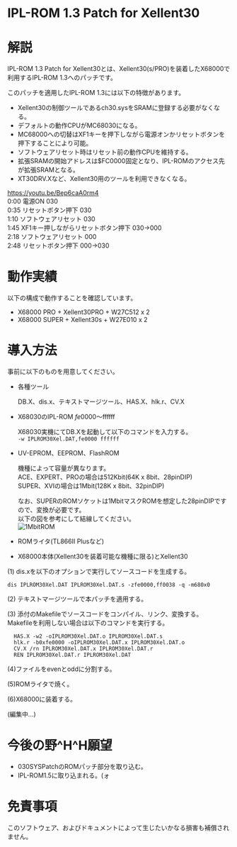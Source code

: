 # IPL-ROM 1.3 Patch for Xellent30

# 解説
IPL-ROM 1.3 Patch for Xellent30とは、Xellent30(s/PRO)を装着したX68000で利用するIPL-ROM 1.3へのパッチです。

このパッチを適用したIPL-ROM 1.3には以下の特徴があります。
* Xellent30の制御ツールであるch30.sysをSRAMに登録する必要がなくなる。
* デフォルトの動作CPUがMC68030になる。
* MC68000への切替はXF1キーを押下しながら電源オンかリセットボタンを押下することにより可能。
* ソフトウェアリセット時はリセット前の動作CPUを維持する。
* 拡張SRAMの開始アドレスは$FC0000固定となり、IPL-ROMのアクセス先が拡張SRAMとなる。
* XT30DRV.Xなど、Xellent30用のツールを利用できなくなる。

https://youtu.be/Bep6caA0rm4  
0:00 電源ON 030  
0:35 リセットボタン押下 030  
1:10 ソフトウェアリセット 030  
1:45 XF1キー押しながらリセットボタン押下 030→000  
2:18 ソフトウェアリセット 000  
2:48 リセットボタン押下 000→030  

# 動作実績
以下の構成で動作することを確認しています。
* X68000 PRO + Xellent30PRO + W27C512 x 2
* X68000 SUPER + Xellent30s + W27E010 x 2

# 導入方法
事前に以下のものを用意してください。
* 各種ツール

  DB.X、dis.x、テキストマージツール、HAS.X、hlk.r、CV.X

* X68030のIPL-ROM $fe0000～$ffffff

  X68030実機にてDB.Xを起動して以下のコマンドを入力する。  
  ```-w IPLROM30Xel.DAT,fe0000 ffffff```

* UV-EPROM、EEPROM、FlashROM

  機種によって容量が異なります。  
  ACE、EXPERT、PROの場合は512Kbit(64K x 8bit、28pinDIP)  
  SUPER、XVIの場合は1Mbit(128K x 8bit、32pinDIP)  

  なお、SUPERのROMソケットは1MbitマスクROMを想定した28pinDIPですので、変換が必要です。  
  以下の図を参考にして結線してください。  
![1MbitROM](https://user-images.githubusercontent.com/79849812/109984038-bef76880-7d46-11eb-974c-343d74adccec.png)

* ROMライタ(TL866II Plusなど)
* X68000本体(Xellent30を装着可能な機種に限る)とXellent30

(1) dis.xを以下のオプションで実行してソースコードを生成する。

```
dis IPLROM30Xel.DAT IPLROM30Xel.DAT.s -zfe0000,ff0038 -q -m680x0
```

(2) テキストマージツールで本パッチを適用する。

(3) 添付のMakefileでソースコードをコンパイル、リンク、変換する。  
  Makefileを利用しない場合は以下のコマンドを実行する。
```
  HAS.X -w2 -oIPLROM30Xel.DAT.o IPLROM30Xel.DAT.s  
  hlk.r -b0xfe0000 -oIPLROM30Xel.DAT.x IPLROM30Xel.DAT.o  
  CV.X /rn IPLROM30Xel.DAT.x IPLROM30Xel.DAT.r  
  REN IPLROM30Xel.DAT.r IPLROM30Xel.DAT
```  

(4)ファイルをevenとoddに分割する。

(5)ROMライタで焼く。

(6)X68000に装着する。

(編集中...)

# 今後の野^H^H願望
* 030SYSPatchのROMパッチ部分を取り込む。
* IPL-ROM1.5に取り込まれる。(ォ

# 免責事項
このソフトウェア、およびドキュメントによって生じたいかなる損害も補償されません。
